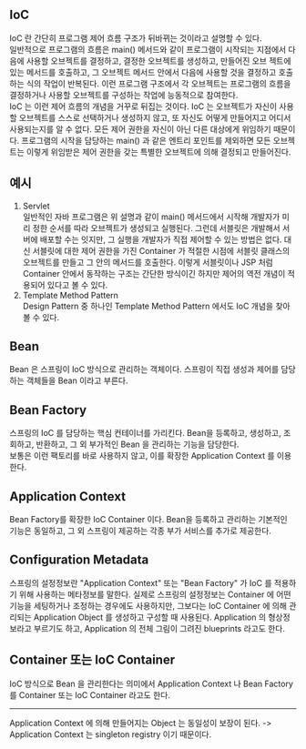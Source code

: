 ## IoC
IoC 란 간단히 프로그램 제어 흐름 구조가 뒤바뀌는 것이라고 설명할 수 있다.  
 일반적으로 프로그램의 흐름은 main() 메서드와 같이 프로그램이 시작되는 지점에서 다음에 사용할 오브젝트를 결정하고, 결정한 오브젝트를 생성하고, 만들어진 오브
젝트에 있는 메서드를 호출하고, 그 오브젝트 메서드 안에서 다음에 사용할 것을 결정하고 호출하는 식의 작업이 반복된다. 이런 프로그램 구조에서 각 오브젝트는
프로그램의 흐름을 결정하거나 사용할 오브젝트를 구성하는 작업에 능동적으로 참여한다.  
 IoC 는 이런 제어 흐름의 개념을 거꾸로 뒤집는 것이다.
IoC 는 오브젝트가 자신이 사용할 오브젝트를 스스로 선택하거나 생성하지 않고, 또 자신도 어떻게 만들어지고 어디서 사용되는지를 알 수 없다. 모든 제어 권한을
자신이 아닌 다른 대상에게 위임하기 때문이다. 프로그램의 시작을 담당하는 main() 과 같은 엔트리 포인트를 제외하면 모든 오브젝트는 이렇게 위임받은 제어 권한을
갖는 특별한 오브젝트에 의해 결정되고 만들어진다.

## 예시
1. Servlet  
   일반적인 자바 프로그램은 위 설명과 같이 main() 메서드에서 시작해 개발자가 미리 정한 순서를 따라 오브젝트가 생성되고 실행된다. 그런데 서블릿은 개발해서 서버에
    배포할 수는 잇지만, 그 실행을 개발자가 직접 제어할 수 있는 방법은 없다. 대신 서블릿에 대한 제어 권한을 가진 Container 가 적절한 시점에 서블릿 클래스의 오브젝트를 만들고
    그 안의 메서드를 호출한다. 이렇게 서블릿이나 JSP 처럼 Container 안에서 동작하는 구조는 간단한 방식이긴 하지만 제어의 역전 개념이 적용되어 있다고 볼 수 있다.
2. Template Method Pattern  
    Design Pattern 중 하나인 Template Method Pattern 에서도 IoC 개념을 찾아볼 수 있다.

## Bean
Bean 은 스프링이 IoC 방식으로 관리하는 객체이다. 스프링이 직접 생성과 제어를 담당하는 객체들을 Bean 이라고 부른다.

## Bean Factory
스프링의 IoC 를 담당하는 핵심 컨테이너를 가리킨다. Bean을 등록하고, 생성하고, 조회하고, 반환하고, 그 외 부가적인 Bean 을 관리하는 기능을 담당한다.  
보통은 이런 팩토리를 바로 사용하지 않고, 이를 확장한 Application Context 를 이용한다.

## Application Context
Bean Factory를 확장한 IoC Container 이다. Bean을 등록하고 관리하는 기본적인 기능은 동일하고, 그 외 스프링이 제공하는 각종 부가 서비스를 추가로 제공한다.

## Configuration Metadata
스프링의 설정정보란 "Application Context" 또는 "Bean Factory" 가 IoC 를 적용하기 위해 사용하는 메타정보를 말한다. 실제로 스프링의 설정정보는 Container 에 어떤 기능을 세팅하거나
조정하는 경우에도 사용하지만, 그보다는 IoC Container 에 의해 관리되는 Application Object 를 생성하고 구성할 때 사용된다. Application 의 형상정보라고 부르기도 하고, Application 의
전체 그림이 그려진 blueprints 라고도 한다.

## Container 또는 IoC Container
IoC 방식으로 Bean 을 관리한다는 의미에서 Application Context 나 Bean Factory 를 Container 또는 IoC Container 라고도 한다.

---

Application Context 에 의해 만들어지는 Object 는 동일성이 보장이 된다. -> Application Context 는 singleton registry 이기 때문이다.
